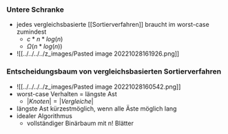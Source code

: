 ### Untere Schranke
+ jedes vergleichsbasierte [[Sortierverfahren]] braucht im worst-case zumindest
	+ $c*n*log(n)$
	+ $\Omega(n*log(n))$
+ ![[../../../../z_images/Pasted image 20221028161926.png]]

### Entscheidungsbaum von vergleichsbasierten Sortierverfahren
+ ![[../../../../z_images/Pasted image 20221028160542.png]]
+ worst-case Verhalten = längste Ast
	+ $|Knoten|=|Vergleiche|$
+ längste Ast kürzestmöglich, wenn alle Äste möglich lang
+ idealer Algorithmus
	+ vollständiger Binärbaum mit n! Blätter